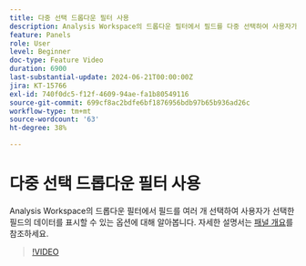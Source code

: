 ```yaml
---
title: 다중 선택 드롭다운 필터 사용
description: Analysis Workspace의 드롭다운 필터에서 필드를 다중 선택하여 사용자가 선택한 필드의 데이터를 표시할 수 있는 옵션에 대해 알아봅니다.
feature: Panels
role: User
level: Beginner
doc-type: Feature Video
duration: 6900
last-substantial-update: 2024-06-21T00:00:00Z
jira: KT-15766
exl-id: 740f0dc5-f12f-4609-94ae-fa1b80549116
source-git-commit: 699cf8ac2bdfe6bf1876956bdb97b65b936ad26c
workflow-type: tm+mt
source-wordcount: '63'
ht-degree: 38%

---
```


# 다중 선택 드롭다운 필터 사용

Analysis Workspace의 드롭다운 필터에서 필드를 여러 개 선택하여 사용자가 선택한 필드의 데이터를 표시할 수 있는 옵션에 대해 알아봅니다. 자세한 설명서는 [패널 개요](https://experienceleague.adobe.com/ko/docs/analytics/analyze/analysis-workspace/panels/panels#static-drop-down-segments)를 참조하세요.

>[!VIDEO](https://video.tv.adobe.com/v/3430412/?learn=on)
